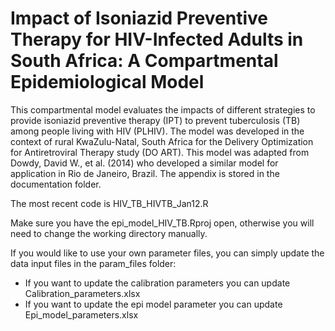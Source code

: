 # Impact of Isoniazid Preventive Therapy for HIV-Infected Adults in South Africa: A Compartmental Epidemiological Model

This  compartmental  model  evaluates  the  impacts  of  different  strategies  to  provide  isoniazid preventive therapy (IPT) to prevent tuberculosis (TB) among people living with HIV (PLHIV). The model was developed in the context of rural KwaZulu-Natal,  South Africa for the Delivery Optimization for Antiretroviral Therapy study (DO ART). This model was adapted from Dowdy, David W., et al. (2014) who developed a similar model for application in Rio de Janeiro, Brazil. The appendix is stored in the documentation folder.

The most recent code is HIV_TB_HIVTB_Jan12.R

Make sure you have the epi_model_HIV_TB.Rproj open, otherwise you will need to change the working directory manually.

If you would like to use your own parameter files, you can simply update the data input files in the param_files folder:
- If you want to update the calibration parameters you can update Calibration_parameters.xlsx
- If you want to update the epi model parameter you can update Epi_model_parameters.xlsx
